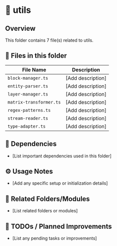 # 📂 utils

## Overview
This folder contains 7 file(s) related to utils.

## 📄 Files in this folder

| File Name | Description |
|-----------|-------------|
| `block-manager.ts` | [Add description] |
| `entity-parser.ts` | [Add description] |
| `layer-manager.ts` | [Add description] |
| `matrix-transformer.ts` | [Add description] |
| `regex-patterns.ts` | [Add description] |
| `stream-reader.ts` | [Add description] |
| `type-adapter.ts` | [Add description] |

## 🔗 Dependencies
- [List important dependencies used in this folder]

## ⚙️ Usage Notes
- [Add any specific setup or initialization details]

## 🔄 Related Folders/Modules
- [List related folders or modules]

## 🚧 TODOs / Planned Improvements
- [List any pending tasks or improvements]
